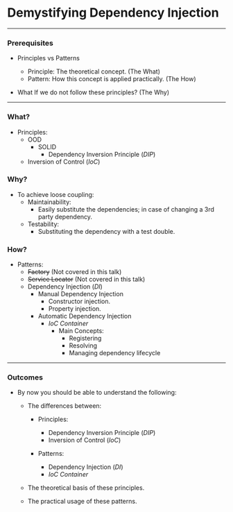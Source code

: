 # Demystifying Dependency Injection
---

### Prerequisites
* Principles vs Patterns
	* Principle: The theoretical concept. (The What)
	* Pattern: How this concept is applied practically. (The How)
	  
* What If we do not follow these principles? (The Why)

---

### What?
* Principles:
	* OOD
		* SOLID
			* Dependency Inversion Principle (*DIP*)
	* Inversion of Control (*IoC*)

### Why?
* To achieve loose coupling:
	* Maintainability:
		* Easily substitute the dependencies; in case of changing a 3rd party dependency.
	* Testability:
		* Substituting the dependency with a test double.

### How?
* Patterns:
	* ~~Factory~~ (Not covered in this talk)
	* ~~Service Locator~~ (Not covered in this talk)
	* Dependency Injection (*DI*)
		* Manual Dependency Injection
			* Constructor injection.
			* Property injection.
		* Automatic Dependency Injection
			* *IoC Container*
				* Main Concepts:
					* Registering
					* Resolving
					* Managing dependency lifecycle


---

### Outcomes
* By now you should be able to understand the following:
	* The differences between:
		* Principles:
			* Dependency Inversion Principle (*DIP*)
			* Inversion of Control (*IoC*)
		  
		* Patterns:
			* Dependency Injection (*DI*)
			* *IoC Container*

	* The theoretical basis of these principles.
	* The practical usage of these patterns.


